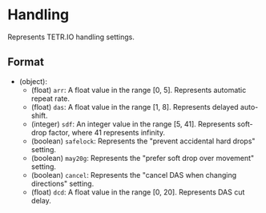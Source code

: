 # Handling

Represents TETR.IO handling settings.

## Format

* (object):
    * (float) `arr`: A float value in the range [0, 5]. Represents automatic repeat rate.
    * (float) `das`: A float value in the range [1, 8]. Represents delayed auto-shift.
    * (integer) `sdf`: An integer value in the range [5, 41]. Represents soft-drop factor, where 41 represents infinity.
    * (boolean) `safelock`: Represents the "prevent accidental hard drops" setting.
    * (boolean) `may20g`: Represents the "prefer soft drop over movement" setting.
    * (boolean) `cancel`: Represents the "cancel DAS when changing directions" setting.
    * (float) `dcd`: A float value in the range [0, 20]. Represents DAS cut delay.
